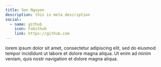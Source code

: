 ```yaml
---
title: Son Nguyen
description: this is meta description
social:
  - name: github
    icon: FaGithub
    link: https://github.com
---
```


lorem ipsum dolor sit amet, consectetur adipiscing elit, sed do eiusmod tempor incididunt ut labore et dolore magna aliqua. Ut enim ad minim veniam, quis nostr navigation et dolore magna aliqua.
